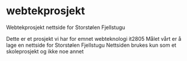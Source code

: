 # webtekprosjekt
Webtekprosjekt nettside for Storstølen Fjellstugu

Dette er et prosjekt vi har for emnet webteknologi it2805
Målet vårt er å lage en nettside for Storstølen Fjellstugu
Nettsiden brukes kun som et skoleprosjekt og ikke noe annet
